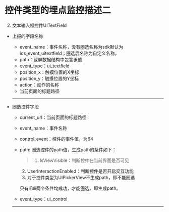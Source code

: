# 控件类型的埋点监控描述二

2. 文本输入框控件UITextField
 * 上报的字段名称
    * event_name：事件名称，没有圈选名称为sdk默认为ios_event_uitextfield；圈选后名称为自定义名称。
    * path：截屏数据结构中包含该值
    * event_type：ui_textfield
    * position_x：触摸位置的X坐标
    * position_y：触摸位置的Y坐标
    * action：动作的名称
    * 当前页面的标题路径
    *** 
    
 * 圈选控件字段
    * current_url：当前页面的标题路径
    * event_name：事件名称
    * control_event：控件的事件值，为64
    * path: 圈选控件的path值，生成path的条件如下：
       > 1. IsViewVisible：判断控件在当前界面是否可见
       2. UserInteractionEnabled：判断控件是否开启交互功能
       3. 对于控件类型为UIPickerView不生成path，即不能圈选
       
       只有i和ii两个条件均成功，才能圈选，即生成path。
    * event_type：ui_control
    ***
    

 